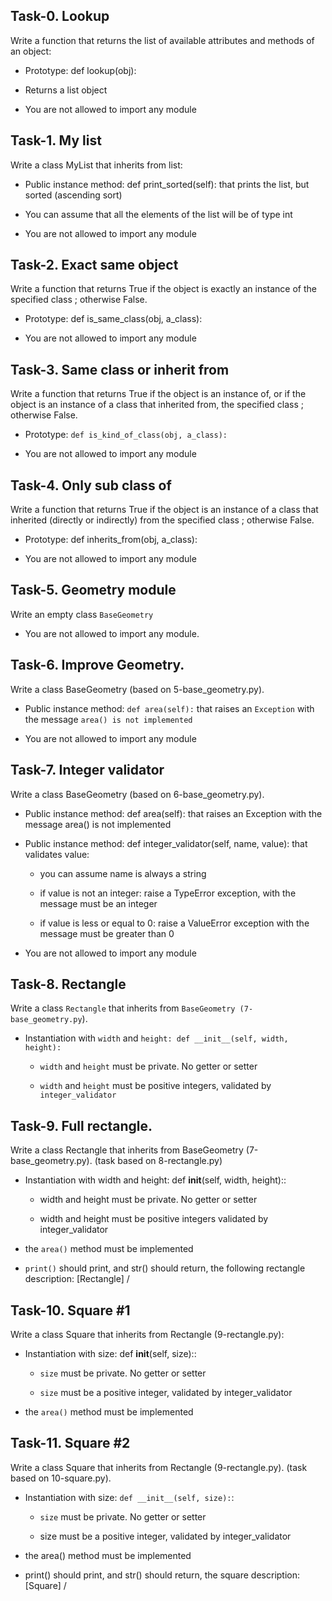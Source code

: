 ## Task-0. Lookup

Write a function that returns the list of available attributes and methods of an object:

 - Prototype: def lookup(obj):

 - Returns a list object

 - You are not allowed to import any module


## Task-1. My list

Write a class MyList that inherits from list:

 - Public instance method: def print_sorted(self): that prints the list, but sorted (ascending sort)

 - You can assume that all the elements of the list will be of type int

 - You are not allowed to import any module


## Task-2. Exact same object

Write a function that returns True if the object is exactly an instance of the specified class ; otherwise False.

 - Prototype: def is_same_class(obj, a_class):

 - You are not allowed to import any module



## Task-3. Same class or inherit from

Write a function that returns True if the object is an instance of, or if the object is an instance of a class that inherited from, the specified class ; otherwise False.

 - Prototype: `def is_kind_of_class(obj, a_class):`

 - You are not allowed to import any module


## Task-4. Only sub class of

Write a function that returns True if the object is an instance of a class that inherited (directly or indirectly) from the specified class ; otherwise False.

 - Prototype: def inherits_from(obj, a_class):

 - You are not allowed to import any module


## Task-5. Geometry module

Write an empty class `BaseGeometry`

 - You are not allowed to import any module.


## Task-6. Improve Geometry.

Write a class BaseGeometry (based on 5-base_geometry.py).

 - Public instance method: `def area(self):` that raises an `Exception` with the message `area() is not implemented`

 - You are not allowed to import any module


## Task-7. Integer validator

Write a class BaseGeometry (based on 6-base_geometry.py).

 - Public instance method: def area(self): that raises an Exception with the message area() is not implemented

 - Public instance method: def integer_validator(self, name, value): that validates value:

	- you can assume name is always a string

	- if value is not an integer: raise a TypeError exception, with the message <name> must be an integer
	- if value is less or equal to 0: raise a ValueError exception with the message <name> must be greater than 0

 - You are not allowed to import any module


## Task-8. Rectangle

Write a class `Rectangle` that inherits from `BaseGeometry (7-base_geometry.py`).

 - Instantiation with `width` and `height: def __init__(self, width, height):`

	- `width` and `height` must be private. No getter or setter

	- `width` and `height` must be positive integers, validated by `integer_validator`


## Task-9. Full rectangle.

Write a class Rectangle that inherits from BaseGeometry (7-base_geometry.py). (task based on 8-rectangle.py)

 - Instantiation with width and height: def __init__(self, width, height)::

	- width and height must be private. No getter or setter

	- width and height must be positive integers validated by integer_validator

 - the `area()` method must be implemented

 - `print()` should print, and str() should return, the following rectangle description: [Rectangle] <width>/<height>



## Task-10. Square #1

Write a class Square that inherits from Rectangle (9-rectangle.py):

 - Instantiation with size: def __init__(self, size)::

	- `size` must be private. No getter or setter

	- `size` must be a positive integer, validated by integer_validator

 - the `area()` method must be implemented


## Task-11. Square #2

Write a class Square that inherits from Rectangle (9-rectangle.py). (task based on 10-square.py).

 - Instantiation with size: `def __init__(self, size):`:

	- `size` must be private. No getter or setter

	- size must be a positive integer, validated by integer_validator

 - the area() method must be implemented

 - print() should print, and str() should return, the square description: [Square] <width>/<height>
